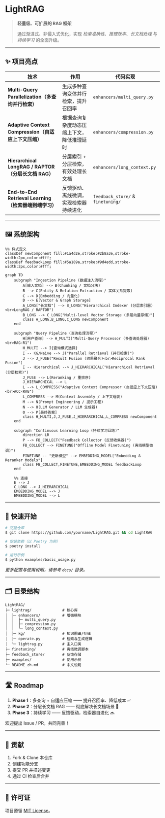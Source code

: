 # LightRAG

> **轻量级、可扩展的 RAG 框架**
>
> 通过渐进式、非侵入式优化，实现 *检索准确性*、*推理效率*、*长文档处理* 与 *持续学习* 的全面升级。

---

## ✨ 项目亮点

| 技术 | 作用 | 代码实现 |
| --- | --- | --- |
| **Multi-Query Parallelization（多查询并行检索）** | 生成多种查询变体并行检索，提升召回率 | `enhancers/multi_query.py` |
| **Adaptive Context Compression（自适应上下文压缩）** | 根据查询复杂度动态压缩上下文，降低推理延时 | `enhancers/compression.py` |
| **Hierarchical LongRAG / RAPTOR（分层长文档 RAG）** | 分层索引 + 分层检索，有效处理长文档 | `enhancers/long_context.py` |
| **End-to-End Retrieval Learning（检索器端到端学习）** | 反馈驱动、离线微调，实现检索器持续进化 | `feedback_store/` & `finetuning/` |

---

## 🖼️ 系统架构

```mermaid
%% 样式定义
classDef newComponent fill:#1a4d2e,stroke:#2b8a3e,stroke-width:2px,color:#fff;
classDef feedbackLoop fill:#5a189a,stroke:#9d4edd,stroke-width:2px,color:#fff;

graph TD
    subgraph "Ingestion Pipeline (数据注入流程)"
        A[输入文档] --> B(Chunking / 文档分块)
        B --> C(Entity & Relation Extraction / 实体关系提取)
        C --> D(Embedding / 向量化)
        D --> E[Vector & Graph Storage]
        A_LONG["长文档"] --> B_LONG("Hierarchical Indexer (分层索引器)<br>LongRAG / RAPTOR")
        B_LONG --> C_LONG["Multi-level Vector Storage (多层向量存储)"]
        class A_LONG,B_LONG,C_LONG newComponent
    end
    
    subgraph "Query Pipeline (查询处理流程)"
        H[用户查询] --> H_MULTI("Multi-Query Processor (多查询处理器)<br>RAG-R1")
        H_MULTI --> I{查询模式选择}
        I -- KG/Naive --> J("Parallel Retrieval (并行检索)")
        J --> J_FUSE("Result Fusion (结果融合)<br>Reciprocal Rank Fusion")
        I -- Hierarchical --> J_HIERARCHICAL("Hierarchical Retrieval (分层检索)")
        J_FUSE --> L(Reranking / 重排序)
        J_HIERARCHICAL --> L
        L --> L_COMPRESS("Adaptive Context Compressor (自适应上下文压缩)<br>ACC-RAG")
        L_COMPRESS --> M(Context Assembly / 上下文组装)
        M --> N(Prompt Engineering / 提示工程)
        N --> O(LLM Generator / LLM 生成器)
        O --> P[最终答案]
        class H_MULTI,J,J_FUSE,J_HIERARCHICAL,L_COMPRESS newComponent
    end

    subgraph "Continuous Learning Loop (持续学习回路)"
        direction LR
        P --> FB_COLLECT("Feedback Collector (反馈收集器)")
        FB_COLLECT --> FINETUNE("Offline Model Finetuning (离线模型微调)")
        FINETUNE -- "更新模型" --> EMBEDDING_MODEL["Embedding & Reranker Models"]
        class FB_COLLECT,FINETUNE,EMBEDDING_MODEL feedbackLoop
    end

    %% 连接
    E --> J
    C_LONG --> J_HIERARCHICAL
    EMBEDDING_MODEL --> J
    EMBEDDING_MODEL --> L
```

---

## 🚀 快速开始

```bash
# 克隆仓库
$ git clone https://github.com/yourname/LightRAG.git && cd LightRAG

# 安装依赖（以 Poetry 为例）
$ poetry install

# 运行示例
$ python examples/basic_usage.py
```

*更多配置与使用说明，请参考 `docs/` 目录。*

---

## 🗂️ 目录结构

```text
LightRAG/
├─ lightrag/              # 核心库
│  ├─ enhancers/          # 增强模块
│  │  ├─ multi_query.py
│  │  ├─ compression.py
│  │  └─ long_context.py
│  ├─ kg/                 # 知识图谱/存储
│  ├─ operate.py          # 检索与生成逻辑
│  └─ lightrag.py         # 主入口类
├─ finetuning/            # 离线微调脚本
├─ feedback_store/        # 反馈存储
├─ examples/              # 使用示例
└─ README_zh.md           # 中文说明
```

---

## 🛣️ Roadmap

1. **Phase 1**：多查询 + 自适应压缩 —— 提升召回率、降低成本 ✅
2. **Phase 2**：分层长文档 RAG —— 彻底解决长文档场景 🚧
3. **Phase 3**：持续学习 —— 反馈驱动，检索器自进化 🔜

欢迎提出 Issue / PR，共同完善！

---

## 🤝 贡献

1. Fork & Clone 本仓库
2. 创建功能分支
3. 提交 PR 并描述变更
4. 通过 CI 检查后合并

---

## 📄 许可证

项目遵循 [MIT License](LICENSE)。